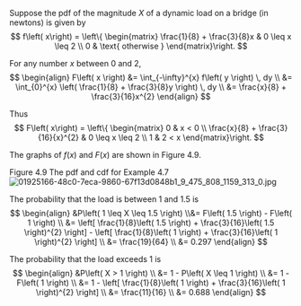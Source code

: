 Suppose the pdf of the magnitude $X$ of a dynamic load on a bridge (in newtons) is given by
$$
f\left( x\right) = \left\{ \begin{matrix} \frac{1}{8} + \frac{3}{8}x & 0 \leq x \leq 2 \\ 0 & \text{ otherwise } \end{matrix}\right.
$$

For any number $x$ between 0 and 2,$$
\begin{align}
    F\left( x \right) &= \int_{-\infty}^{x} f\left( y \right) \, dy \\
    &= \int_{0}^{x} \left( \frac{1}{8} + \frac{3}{8}y \right) \, dy \\
    &= \frac{x}{8} + \frac{3}{16}x^{2}
\end{align}
$$

Thus
$$
F\left( x\right) = \left\{ \begin{matrix} 0 & x < 0 \\ \frac{x}{8} + \frac{3}{16}{x}^{2} & 0 \leq x \leq 2 \\ 1 & 2 < x \end{matrix}\right.
$$

The graphs of $f\left( x\right)$ and $F\left( x\right)$ are shown in Figure 4.9. 

Figure 4.9 
The pdf and cdf for Example 4.7
![01925166-48c0-7eca-9860-67f13d0848b1_9_475_808_1159_313_0.jpg](images/01925166-48c0-7eca-9860-67f13d0848b1_9_475_808_1159_313_0.jpg)

The probability that the load is between 1 and 1.5 is
$$
\begin{align}
    &P\left( 1 \leq X \leq 1.5 \right) \\&= F\left( 1.5 \right) - F\left( 1 \right) \\
    &= \left[ \frac{1}{8}\left( 1.5 \right) + \frac{3}{16}\left( 1.5 \right)^{2} \right] - \left[ \frac{1}{8}\left( 1 \right) + \frac{3}{16}\left( 1 \right)^{2} \right] \\
    &= \frac{19}{64} \\
    &= 0.297
\end{align}
$$

The probability that the load exceeds 1 is
$$
\begin{align}
    &P\left( X > 1 \right) \\
    &= 1 - P\left( X \leq 1 \right) \\
    &= 1 - F\left( 1 \right) \\
    &= 1 - \left[ \frac{1}{8}\left( 1 \right) + \frac{3}{16}\left( 1 \right)^{2} \right] \\
    &= \frac{11}{16} \\
    &= 0.688
\end{align}
$$
